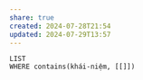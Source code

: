 ```yaml
---
share: true
created: 2024-07-28T21:54
updated: 2024-07-29T13:57
---
```

```dataview
LIST
WHERE contains(khái-niệm, [[]])
```